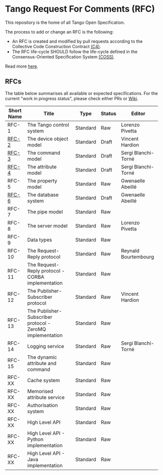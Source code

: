 # Tango Request For Comments (RFC)

This repository is the home of all Tango Open Specification.

The process to add or change an RFC is the following:

- An RFC is created and modified by pull requests according to the Collective Code Construction Contract [(C4)](https://github.com/unprotocols/rfc/blob/master/1/README.md).
- The RFC life-cycle SHOULD follow the life-cycle defined in the Consensus-Oriented Specification System [(COSS)](https://github.com/unprotocols/rfc/blob/master/2/README.md).

Read more [here](https://github.com/tango-controls/rfc/wiki).

## RFCs

The table below summarises all available or expected specifications. For the current "work in progress status", please 
check either PRs or [Wiki](https://github.com/tango-controls/rfc/wiki/Work-in-Progress-RFCs).  

Short Name             | Title                                                         | Type     | Status     | Editor
-----------------------|---------------------------------------------------------------|----------|------------|-------
RFC-1   | The Tango control system                                      | Standard | Raw          | Lorenzo Pivetta
[RFC-2](2/README.md)   | The device object model                                       | Standard | Draft        | Vincent Hardion
[RFC-3](3/README.md)   | The command model                                             | Standard | Draft      | Sergi Blanchi-Torné
[RFC-4](4/README.md)   | The attribute model                                           | Standard | Draft        | Sergi Blanchi-Torné
RFC-5   | The property model                                            | Standard | Raw          | Gwenaelle Abeillé
[RFC-6](6/README.md)   | The database system                                           | Standard | Draft          | Gwenaelle Abeillé
RFC-7   | The pipe model                                                | Standard | Raw          |
RFC-8   | The server model                                              | Standard | Raw          | Lorenzo Pivetta
RFC-9   | Data types                                                    | Standard | Raw          | 
RFC-10 | The Request-Reply protocol                                    | Standard | Raw          | Reynald Bourtembourg
RFC-11 | The Request-Reply protocol - CORBA implementation             | Standard | Raw          | 
RFC-12 | The Publisher-Subscriber protocol                             | Standard | Raw          | Vincent Hardion 
RFC-13 | The Publisher-Subscriber protocol - ZeroMQ implementation     | Standard | Raw          | 
RFC-14 | Logging service                                               | Standard | Raw          | Sergi Blanchi-Torné
RFC-15 | The dynamic attribute and command                             | Standard | Raw          | 
RFC-XX | Cache system                                                  | Standard | Raw          | 
RFC-XX | Memorised attribute service                                   | Standard | Raw          | 
RFC-XX | Authorisation system                                          | Standard | Raw          | 
RFC-XX | High Level API                                                | Standard | Raw          | 
RFC-XX | High Level API - Python implementation                        | Standard | Raw          | 
RFC-XX | High Level API - Java   implementation                        | Standard | Raw          | 
